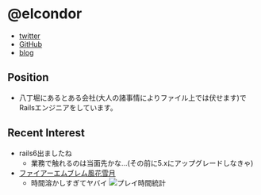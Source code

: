 @elcondor
====

- [twitter](https://twitter.com/elcondor)
- [GitHub](https://github.com/condor)
- [blog](http://blog.el-condor.net/)

Position
----

- 八丁堀にあるとある会社(大人の諸事情によりファイル上では伏せます)でRailsエンジニアをしています。

Recent Interest
----

- rails6出ましたね
  - 業務で触れるのは当面先かな…(その前に5.xにアップグレードしなきゃ)
- [ファイアーエムブレム風花雪月](https://www.nintendo.co.jp/switch/anvya/pc/index.html)
  - 時間溶かしすぎてヤバイ ![プレイ時間統計](https://elcondor-public.s3-ap-northeast-1.amazonaws.com/public/play_time.png)
